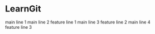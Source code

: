 # LearnGit
main line 1
main line 2
feature line 1
main line 3
feature line 2
main line 4
feature line 3
